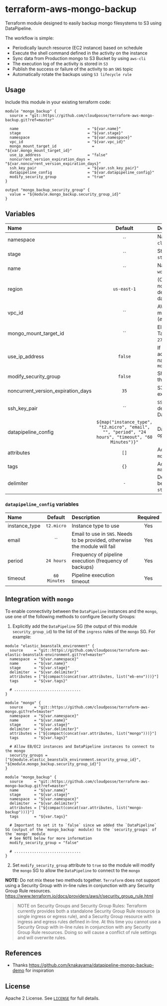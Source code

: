 # terraform-aws-mongo-backup

Terraform module designed to easily backup mongo filesystems to S3 using DataPipeline.

The workflow is simple:

* Periodically launch resource (EC2 instance) based on schedule
* Execute the shell command defined in the activity on the instance
* Sync data from Production mongo to S3 Bucket by using `aws-cli`
* The execution log of the activity is stored in `S3`
* Publish the success or failure of the activity to an `SNS` topic
* Automatically rotate the backups using `S3 lifecycle rule`


## Usage

Include this module in your existing terraform code:

```hcl
module "mongo_backup" {
  source = "git::https://github.com/cloudposse/terraform-aws-mongo-backup.git?ref=master"

  name                               = "${var.name}"
  stage                              = "${var.stage}"
  namespace                          = "${var.namespace}"
  vpc_id                             = "${var.vpc_id}"
  mongo_mount_target_id                = "${var.mongo_mount_target_id}"
  use_ip_address                     = "false"
  noncurrent_version_expiration_days = "${var.noncurrent_version_expiration_days}"
  ssh_key_pair                       = "${var.ssh_key_pair}"
  datapipeline_config                = "${var.datapipeline_config}"
  modify_security_group              = "true"
}

output "mongo_backup_security_group" {
  value = "${module.mongo_backup.security_group_id}"
}
```


## Variables

|  Name                              |  Default       |  Description                                                                                  | Required |
|:-----------------------------------|:--------------:|:----------------------------------------------------------------------------------------------|:--------:|
| namespace                          | ``             | Namespace (e.g. `cp` or `cloudposse`)                                                         | Yes      |
| stage                              | ``             | Stage (e.g. `prod`, `dev`, `staging`)                                                         | Yes      |
| name                               | ``             | Name  (e.g. `app` or `wordpress`)                                                             | Yes      |
| region                             | `us-east-1`    | (Optional) AWS Region. If not specified, will be derived from 'aws_region' data source        | No       |
| vpc_id                             | ``             | AWS VPC ID where module should operate (_e.g._ `vpc-a22222ee`)                                | Yes      |
| mongo_mount_target_id                | ``             | Elastic File System Mount Target ID (_e.g._ `fsmt-279bfc62`)                                  | Yes      |
| use_ip_address                     | `false`        | If set to `true`, will use IP address instead of DNS name to connect to the `mongo`             | Yes      |
| modify_security_group              | `false`        | Should the module modify the `mongo` security group                                             | No       |
| noncurrent_version_expiration_days | `35`           | S3 object versions expiration period (days)                                                   | Yes      |
| ssh_key_pair                       | ``             | `SSH` key that will be deployed on DataPipeline's instance                                    | No       |
| datapipeline_config                | `${map("instance_type", "t2.micro", "email", "", "period", "24 hours", "timeout", "60 Minutes")}"`| DataPipeline configuration options  | Yes      |
| attributes                         | `[]`           | Additional attributes (_e.g._ `mongo-backup`)                                                   | No       |
| tags                               | `{}`           | Additional tags (e.g. `map("BusinessUnit","XYZ")`                                             | No       |
| delimiter                          | `-`            | Delimiter to be used between `name`, `namespace`, `stage` and `attributes`                    | No       |


### `datapipeline_config` variables

|  Name                              |  Default       |  Description                                                                 | Required |
|:-----------------------------------|:--------------:|:-----------------------------------------------------------------------------|:--------:|
| instance_type                      | `t2.micro`     | Instance type to use                                                         | Yes      |
| email                              | ``             | Email to use in `SNS`. Needs to be provided, otherwise the module will fail  | Yes      |
| period                             | `24 hours`     | Frequency of pipeline execution (frequency of backups)                       | Yes      |
| timeout                            | `60 Minutes`   | Pipeline execution timeout                                                   | Yes      |



## Integration with `mongo`

To enable connectivity between the `DataPipeline` instances and the `mongo`, use one of the following methods to configure Security Groups:

1. Explicitly add the `DataPipeline` SG (the output of this module `security_group_id`) to the list of the `ingress` rules of the `mongo` SG. For example:

```hcl
module "elastic_beanstalk_environment" {
  source     = "git::https://github.com/cloudposse/terraform-aws-elastic-beanstalk-environment.git?ref=master"
  namespace  = "${var.namespace}"
  name       = "${var.name}"
  stage      = "${var.stage}"
  delimiter  = "${var.delimiter}"
  attributes = ["${compact(concat(var.attributes, list("eb-env")))}"]
  tags       = "${var.tags}"

  # ..............................
}

module "mongo" {
  source     = "git::https://github.com/cloudposse/terraform-aws-mongo.git?ref=tmaster"
  namespace  = "${var.namespace}"
  name       = "${var.name}"
  stage      = "${var.stage}"
  delimiter  = "${var.delimiter}"
  attributes = ["${compact(concat(var.attributes, list("mongo")))}"]
  tags       = "${var.tags}"

  # Allow EB/EC2 instances and DataPipeline instances to connect to the mongo
  security_groups = ["${module.elastic_beanstalk_environment.security_group_id}", "${module.mongo_backup.security_group_id}"]
}

module "mongo_backup" {
  source     = "git::https://github.com/cloudposse/terraform-aws-mongo-backup.git?ref=master"
  name       = "${var.name}"
  stage      = "${var.stage}"
  namespace  = "${var.namespace}"
  delimiter  = "${var.delimiter}"
  attributes = ["${compact(concat(var.attributes, list("mongo-backup")))}"]
  tags       = "${var.tags}"
  
  # Important to set it to `false` since we added the `DataPipeline` SG (output of the `mongo_backup` module) to the `security_groups` of the `mongo` module
  # See NOTE below for more information
  modify_security_group = "false"

  # ..............................
}
```

2. Set `modify_security_group` attribute to `true` so the module will modify the `mongo` SG to allow the `DataPipeline` to connect to the `mongo`

**NOTE:** Do not mix these two methods together. 
`Terraform` does not support using a Security Group with in-line rules in conjunction with any Security Group Rule resources.
https://www.terraform.io/docs/providers/aws/r/security_group_rule.html
> NOTE on Security Groups and Security Group Rules: Terraform currently provides both a standalone Security Group Rule resource 
(a single ingress or egress rule), and a Security Group resource with ingress and egress rules defined in-line. 
At this time you cannot use a Security Group with in-line rules in conjunction with any Security Group Rule resources. 
Doing so will cause a conflict of rule settings and will overwrite rules.


## References

* Thanks https://github.com/knakayama/datapipeline-mongo-backup-demo for inspiration


## License

Apache 2 License. See [`LICENSE`](LICENSE) for full details.
